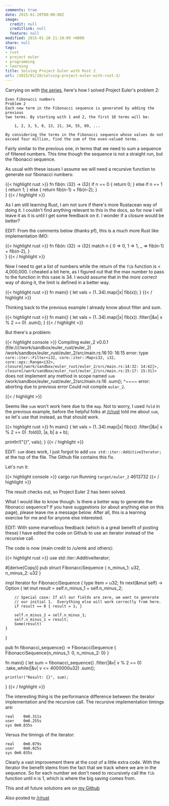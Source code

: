 ```yaml
---
comments: true
date: 2015-01-20T00:00:00Z
image:
  credit: null
  creditlink: null
  feature: null
modified: 2015-01-20 21:10:09 +0000
share: null
tags:
- rust
- project euler
- programming
- learning
title: Solving Project Euler with Rust 2
url: /2015/01/20/solving-project-euler-with-rust-2/
---
```


Carrying on with [the series](http://unlogic.co.uk/2015/01/12/solving-project-euler-with-rust-1/), here's 
how I solved Project Euler's problem 2:

    Even Fibonacci numbers
    Problem 2
    Each new term in the Fibonacci sequence is generated by adding the previous 
    two terms. By starting with 1 and 2, the first 10 terms will be:

        1, 2, 3, 5, 8, 13, 21, 34, 55, 89, ...

    By considering the terms in the Fibonacci sequence whose values do not 
    exceed four million, find the sum of the even-valued terms.

Fairly similar to the previous one, in terms that we need to sum a sequence
of filtered numbers. This time though the sequence is not a straight run,
but the fibonacci sequence.

As usual with these issues I assume we will need a recursive function to generate
our fibonacci numbers:

{{< highlight rust >}}
fn fib(n: i32) -> i32{
    if n == 0 { 
        return 0;
    } else if n == 1 {
        return 1;
    } else {
        return fib(n-1) + fib(n-2);
    }    
}
{{< / highlight >}}

As I am still learning Rust, I am not sure if there's more Rustacean way of doing it.
I couldn't find anything relevant to this in the docs, so for now I will leave it 
as it is until I get some feedback on it. I wonder if a closure would be better?

EDIT: From the comments below (thanks pf), this is a much more Rust like implementation IMO:

{{< highlight rust >}}
fn fib(n: i32) -> i32{
    match n {
        0 => 0,
        1 => 1,
        _ => fib(n-1) + fib(n-2),
    }    
}
{{< / highlight >}}

Now I need to get a list of numbers while the return of the `fib` function 
is < 4,000,000. I cheated a bit here, as I figured out that the max number 
to pass to the function in this case is 34.
I would assume that in the *more correct* way of doing it, the limit is
defined in a better way.

{{< highlight rust >}}
fn main() {
    let vals = (1..34).map(|x| fib(x));
}
{{< / highlight >}}

Thinking back to the previous example I already know about filter and sum.

{{< highlight rust >}}
fn main() {
    let vals = (1..34).map(|x| fib(x))
                .filter(|&x| x % 2 == 0)
                .sum();
}
{{< / highlight >}}

But there's a problem:

{{< highlight console >}}
   Compiling euler_2 v0.0.1 (file:////work/sandbox/euler_rust/euler_2)
/work/sandbox/euler_rust/euler_2/src/main.rs:16:10: 16:15 error: type `core::iter::Filter<i32, core::iter::Map<i32, i32, core::ops::Range<i32>, closure[/work/sandbox/euler_rust/euler_2/src/main.rs:14:32: 14:42]>, closure[/work/sandbox/euler_rust/euler_2/src/main.rs:15:17: 15:31]>` does not implement any method in scope named `sum`
/work/sandbox/euler_rust/euler_2/src/main.rs:16         .sum();
                                                        ^~~~~
error: aborting due to previous error
Could not compile `euler_2`.

{{< / highlight >}}

Seems like `sum` won't work here due to the `map`. Not to worry, I used `fold` in the previous example,
before the helpful folks at [/r/rust](http://reddit.com/r/rust) told me about `sum`,
so let's use that instead, as that should work.

{{< highlight rust >}}
fn main() {
    let vals = (1..34).map(|x| fib(x))
                .filter(|&x| x % 2 == 0)
                .fold(0, |a, b| a + b);
    
   println!("{}", vals);
}
{{< / highlight >}}

EDIT: `sum` does work, I just forgot to add `use std::iter::AdditiveIterator;` at the 
top of the file. The Github file contains this fix.

Let's run it:

{{< highlight console >}}
cargo run
     Running `target/euler_2`
4613732
{{< / highlight >}}

The result checks out, so Project Euler 2 has been solved.

What I would like to know though: Is there a better way to generate the 
fibonacci sequence? If you have suggestions (or about anything else on this page), 
please leave me a message below. After all, this is a learning exercise for me
and for anyone else interested.

EDIT: With some marvellous feedback (which is a great benefit of posting
these) I have edited the code on Github to use an iterator instead of the recursive call.

The code is now (main credit to /u/emk and others):

{{< highlight rust >}}
use std::iter::AdditiveIterator;

#[derive(Copy)]
pub struct FibonacciSequence {
    n_minus_1: u32,
    n_minus_2: u32
}

impl Iterator for FibonacciSequence {
    type Item = u32;
    fn next(&mut self) -> Option<u32> {
        let mut result = self.n_minus_1 + self.n_minus_2;

        // Special case: If all our fields are zero, we want to generate
        // our initial 1.  Everything else will work correctly from here.
        if result == 0 { result = 1; }

        self.n_minus_2 = self.n_minus_1;
        self.n_minus_1 = result;
        Some(result)
    }
}

pub fn fibonacci_sequence() -> FibonacciSequence {
    FibonacciSequence{n_minus_1: 0, n_minus_2: 0}
}

fn main() {
    let sum = fibonacci_sequence()
        .filter(|&v| v % 2 == 0)
        .take_while(|&v| v <= 4000000u32)
        .sum();

    println!("Result: {}", sum);
}
{{< / highlight >}}

The interesting thing is the performance difference between the iterator
implementation and the recursive call. The recursive implementation timings
are:

    real	0m0.311s
    user	0m0.255s
    sys	0m0.035s

Versus the timings of the iterator:

    real	0m0.079s
    user	0m0.025s
    sys	0m0.035s

Clearly a vast improvement there at the cost of a little extra code. 
With the iterator the benefit stems from the fact that we track where we
are in the sequence. So for each number we don't need to recursively
call the `fib` function until n is 1, which is where the big saving comes from.

This and all future solutions are on [my Github](https://github.com/Svenito/euler_rust)

Also posted to [/r/rust](https://www.reddit.com/r/rust/comments/2t23ow/still_learning_rust_following_on_with_a_write_up/)

